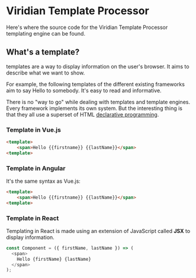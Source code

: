 # Viridian Template Processor

Here's where the source code for the Viridian Template Processor templating engine can be found.

## What's a **template**?
templates are a way to display information on the user's browser. It aims to describe what we want to show.

For example, the following templates of the different existing frameworks aim to say Hello to somebody. It's easy to read and informative.

There is no "way to go" while dealing with templates and template engines. Every framework implements its own system. But the interesting thing is that they all use a superset of HTML [declarative programming](https://stackoverflow.com/questions/129628/what-is-declarative-programming).

### Template in **Vue.js**
```html
<template>
	<span>Hello {{firstname}} {{lastName}}</span>
<template>
```

### Template in **Angular**
It's the same syntax as Vue.js:
```html
<template>
	<span>Hello {{firstname}} {{lastName}}</span>
<template>
```

### Template in **React**
Templating in React is made using an extension of JavaScript called **JSX** to display information.
```javascript
const Component = ({ firstName, lastName }) => (
  <span>
    Hello {firstName} {lastName}
  </span>
);
```